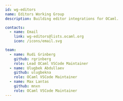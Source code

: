 ```yaml
---
id: wg-editors
name: Editors Working Group
description: Building editor integrations for OCaml.

contacts:
  - name: Email
    link: wg-editors@lists.ocaml.org
    icon: /icons/email.svg

team:
  - name: Rudi Grinberg
    github: rgrinberg
    role: Lead OCaml VSCode Maintainer
  - name: Ulugbek Abdullaev
    github: ulugbekna
    role: OCaml VSCode Maintainer
  - name: Max Lantas
    github: mnxn
    role: OCaml VSCode Maintainer
---
```

